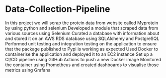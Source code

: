 # Data-Collection-Pipeline
In this project we will scrap the protein data from website called Myprotein by using python and selenium
Developed a module that scraped data from various sources using Selenium 
Curated a database with information about <the website you chose> and stored it on an AWS RDS database using SQLAlchemy and PostgreSQL
Performed unit testing and integration testing on the application to ensure that the package published to Pypi is working as expected
Used Docker to containerise the application and deployed it to an EC2 instance
Set up a CI/CD pipeline using GitHub Actions to push a new Docker image
Monitored the container using Prometheus and created dashboards to visualise those metrics using Grafana
